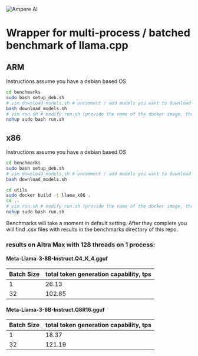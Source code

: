 ![Ampere AI](https://ampereaimodelzoo.s3.eu-central-1.amazonaws.com/ampere_logo_®_primary_stacked_rgb.png "Ampere AI")
# Wrapper for multi-process / batched benchmark of llama.cpp


## ARM
Instructions assume you have a debian based OS
```bash
cd benchmarks
sudo bash setup_deb.sh
# vim download_models.sh # uncomment / add models you want to download
bash download_models.sh
# vim run.sh # modify run.sh (provide the name of the docker image, threads, batch sizes etc.)
nohup sudo bash run.sh
```

## x86
Instructions assume you have a debian based OS
```bash
cd benchmarks
sudo bash setup_deb.sh
# vim download_models.sh # uncomment / add models you want to download
bash download_models.sh

cd utils
sudo docker build -t llama_x86 .
cd ..
# vim run.sh # modify run.sh (provide the name of the docker image, threads, batch sizes etc.)
nohup sudo bash run.sh
```

Benchmarks will take a moment in default setting.
After they complete you will find .csv files with results in the benchmarks directory of this repo.

### results on Altra Max with 128 threads on 1 process:

#### Meta-Llama-3-8B-Instruct.Q4_K_4.gguf

| Batch Size | total token generation capability, tps |
|------------|----------------------------------------|
| 1          | 26.13                                  |
| 32         | 102.85                                 |

#### Meta-Llama-3-8B-Instruct.Q8R16.gguf

| Batch Size | total token generation capability, tps |
|------------|----------------------------------------|
| 1          | 18.37                                  |
| 32         | 121.19                                 |